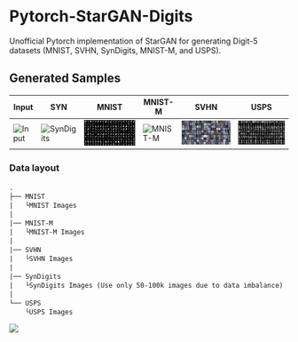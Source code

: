 # Pytorch-StarGAN-Digits
Unofficial Pytorch implementation of StarGAN for generating Digit-5 datasets (MNIST, SVHN, SynDigits, MNIST-M, and USPS).

## Generated Samples
Input | SYN | MNIST | MNIST-M | SVHN | USPS 
--- | --- | --- | --- | --- | ---
![Input](/Results/Input.png) | ![SynDigits](/Results/SynDigits.png) | ![MNIST](/Results/MNIST.png) | ![MNIST-M](/Results/MNISTM.png) | ![SVHN](/Results/SVHN.png) | ![USPS](/Results/USPS.png) 

### Data layout
    .
    ├── MNIST 
    |	└MNIST Images
    |
    |── MNIST-M
    |	└MNIST-M Images
    |
    |── SVHN  
    |	└SVHN Images
    |
    |── SynDigits
    |	└SynDigits Images (Use only 50-100k images due to data imbalance)
    |
    └── USPS
    	└USPS Images

<img src="/Results/Digits.png" width="500"></img>